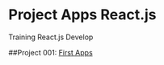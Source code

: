 # Project Apps React.js
Training React.js Develop

##Project 001: [First Apps](https://github.com/kelvin373-ht/training-reactjs-develop/tree/main/my-first-app)
